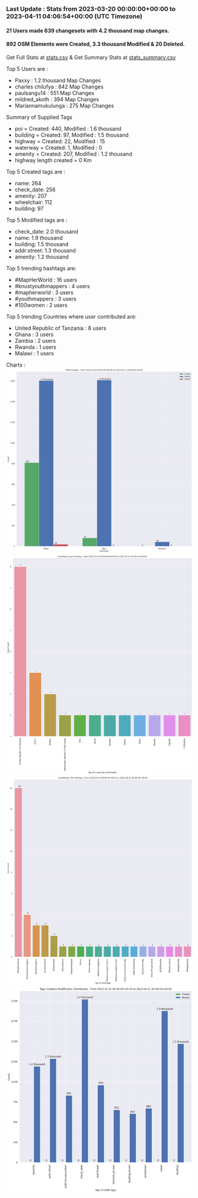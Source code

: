 ### Last Update : Stats from 2023-03-20 00:00:00+00:00 to 2023-04-11 04:06:54+00:00 (UTC Timezone)

#### 21 Users made 639 changesets with 4.2 thousand map changes.
#### 892 OSM Elements were Created, 3.3 thousand Modified & 20 Deleted.
Get Full Stats at [stats.csv](/stats/mapherworld/Daily/stats.csv)
 & Get Summary Stats at [stats_summary.csv](/stats/mapherworld/Daily/stats_summary.csv)

Top 5 Users are : 
- Paxxy : 1.2 thousand Map Changes
- charles chilufya : 842 Map Changes
- paulsangu14 : 551 Map Changes
- mildred_akoth : 394 Map Changes
- Mariannamukulunga : 275 Map Changes

Summary of Supplied Tags
- poi = Created: 440, Modified : 1.6 thousand
- building = Created: 97, Modified : 1.5 thousand
- highway = Created: 22, Modified : 15
- waterway = Created: 1, Modified : 0
- amenity = Created: 207, Modified : 1.2 thousand
- highway length created = 0 Km


Top 5 Created tags are :
- name: 264
- check_date: 256
- amenity: 207
- wheelchair: 112
- building: 97


Top 5 Modified tags are :
- check_date: 2.0 thousand
- name: 1.9 thousand
- building: 1.5 thousand
- addr:street: 1.3 thousand
- amenity: 1.2 thousand


Top 5 trending hashtags are:
- #MapHerWorld : 16 users
- #knustyouthmappers : 4 users
- #mapherworld : 3 users
- #youthmappers : 3 users
- #100women : 2 users


Top 5 trending Countries where user contributed are:
- United Republic of Tanzania : 8 users
- Ghana : 3 users
- Zambia : 2 users
- Rwanda : 1 users
- Malawi : 1 users


 Charts : 
![Alt text](./stats_osm_changes.png) 
![Alt text](./stats_users_per_country.png) 
![Alt text](./stats_users_per_hashtag.png) 
![Alt text](./stats_tags.png) 
